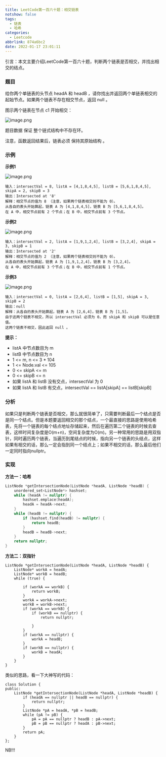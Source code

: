 ```yaml
---
title: LeetCode第一百六十题：相交链表
notshow: false
tags:
  - 链表
  - 哈希
categories:
  - Leetcode
abbrlink: 874a6bc2
date: 2022-01-17 23:01:11
---
```

引言：本文主要介绍LeetCode第一百六十题，判断两个链表是否相交，并找出相交的结点。
<!--more-->
### 题目
给你两个单链表的头节点 headA 和 headB ，请你找出并返回两个单链表相交的起始节点。如果两个链表不存在相交节点，返回 null 。

图示两个链表在节点 c1 开始相交：

![image.png](https://s2.loli.net/2022/01/17/xf6UjXkD2TeWI3F.png)

题目数据 保证 整个链式结构中不存在环。

注意，函数返回结果后，链表必须 保持其原始结构 。

### 示例

**示例1**

![image.png](https://s2.loli.net/2022/01/17/deKrCEjBOtQgmWI.png)

```
输入：intersectVal = 8, listA = [4,1,8,4,5], listB = [5,6,1,8,4,5], skipA = 2, skipB = 3
输出：Intersected at '8'
解释：相交节点的值为 8 （注意，如果两个链表相交则不能为 0）。
从各自的表头开始算起，链表 A 为 [4,1,8,4,5]，链表 B 为 [5,6,1,8,4,5]。
在 A 中，相交节点前有 2 个节点；在 B 中，相交节点前有 3 个节点。
```

**示例2**

![image.png](https://s2.loli.net/2022/01/17/pec9sSCqiohBu5r.png)

```
输入：intersectVal = 2, listA = [1,9,1,2,4], listB = [3,2,4], skipA = 3, skipB = 1
输出：Intersected at '2'
解释：相交节点的值为 2 （注意，如果两个链表相交则不能为 0）。
从各自的表头开始算起，链表 A 为 [1,9,1,2,4]，链表 B 为 [3,2,4]。
在 A 中，相交节点前有 3 个节点；在 B 中，相交节点前有 1 个节点。
```

**示例3**

![image.png](https://s2.loli.net/2022/01/17/hEXnDypY7I56LfO.png)

```
输入：intersectVal = 0, listA = [2,6,4], listB = [1,5], skipA = 3, skipB = 2
输出：null
解释：从各自的表头开始算起，链表 A 为 [2,6,4]，链表 B 为 [1,5]。
由于这两个链表不相交，所以 intersectVal 必须为 0，而 skipA 和 skipB 可以是任意值。
这两个链表不相交，因此返回 null 。
```

**提示：**

- listA 中节点数目为 m
- listB 中节点数目为 n
- 1 <= m, n <= 3 * 104
- 1 <= Node.val <= 105
- 0 <= skipA <= m
- 0 <= skipB <= n
- 如果 listA 和 listB 没有交点，intersectVal 为 0
- 如果 listA 和 listB 有交点，intersectVal == listA[skipA] == listB[skipB]

### 分析
如果只是判断两个链表是否相交，那么就很简单了，只需要判断最后一个结点是否是同一个结点。但是本题要返回相交的那个结点，一个最直接的思路是使用哈希表，先将一个链表的每个结点地址存储起来，然后在遍历第二个链表的时候去查表，这样时间复杂度是O(m+n)，空间复杂度为O(m)。另一种常用的思路是用双指针，同时遍历两个链表，当遍历到尾结点的时候，指向另一个链表的头结点，这样如果有相交的话，那么一定会指到同一个结点上；如果不相交的话，那么最后他们一定同时指向nullptr。

### 实现
**方法一：哈希**

```c++
ListNode *getIntersectionNode(ListNode *headA, ListNode *headB) {
	unordered_set<ListNode*> hashset;
	while (headA != nullptr) {
		hashset.emplace(headA);
		headA = headA->next;
	}
	while (headB != nullptr) {
		if (hashset.find(headB) != nullptr) {
			return headB;
		}
		headB = headB->next;
	}
	return nullptr;
}
```

**方法二：双指针**

```
ListNode *getIntersectionNode(ListNode *headA, ListNode *headB) {
    ListNode* workA = headA;
    ListNode* workB = headB;
    while (true) {
        
        if (workA == workB) {
            return workB;
        }
        workA = workA->next;
        workB = workB->next;
        if (workA == workB) {
            if (workB == nullptr) {
                return nullptr;

            }
        }
        if (workA == nullptr) {
            workA = headB;
        }
        if (workB == nullptr) {
            workB = headA;
        }
    }
}
```

类似的思路，看一下大神写的代码：

```
class Solution {
public:
    ListNode *getIntersectionNode(ListNode *headA, ListNode *headB) {
        if (headA == nullptr || headB == nullptr) {
            return nullptr;
        }
        ListNode *pA = headA, *pB = headB;
        while (pA != pB) {
            pA = pA == nullptr ? headB : pA->next;
            pB = pB == nullptr ? headA : pB->next;
        }
        return pA;
    }
};
```
NB!!!